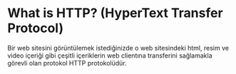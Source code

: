 # What is HTTP? (HyperText Transfer Protocol)

Bir web sitesini görüntülemek istediğinizde o web sitesindeki html, resim ve video içeriği gibi çeşitli içeriklerin web clientına transferini sağlamakla görevli olan protokol HTTP protokolüdür.
